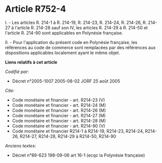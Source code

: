 # Article R752-4

I. - Les articles R. 214-1 à R. 214-19, R. 214-23, R. 214-24, R. 214-26, R. 214-27 à l'article R. 214-28 sauf son IV, les
articles R. 214-29 à R. 214-50 et l'article R. 214-90 sont applicables en Polynésie française.

II. - Pour l'application du présent code en Polynésie française, les références au code de commerce sont remplacées par des
références aux dispositions applicables localement ayant le même objet.

**Liens relatifs à cet article**

_Codifié par_:

  - Décret n°2005-1007 2005-08-02 JORF 25 août 2005

_Cite_:

  - Code monétaire et financier - art. R214-23 (V)
  - Code monétaire et financier - art. R214-24 (M)
  - Code monétaire et financier - art. R214-26 (M)
  - Code monétaire et financier - art. R214-27 (M)
  - Code monétaire et financier - art. R214-28 (M)
  - Code monétaire et financier - art. R214-90 (V)
  - Code monétaire et financier R214-1 à R214-19, R214-23, R214-24, R214-26, R214-27, R214-28, R214-29 à R214-50, R214-90

_Anciens textes_:

  - Décret n°89-623 198-09-06 art 16-1 (ecqc la Polynésie française)
